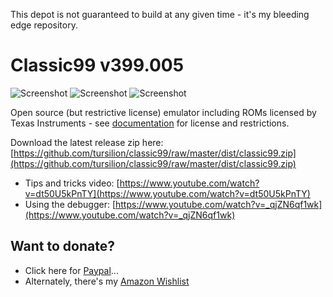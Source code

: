 This depot is not guaranteed to build at any given time - it's my bleeding edge repository.

Classic99 v399.005
==================

![Screenshot](https://github.com/tursilion/classic99/raw/master/dist/classic99_1.jpg)
![Screenshot](https://github.com/tursilion/classic99/raw/master/dist/classic99_2.jpg)
![Screenshot](https://github.com/tursilion/classic99/raw/master/dist/classic99_3.jpg)

Open source (but restrictive license) emulator including ROMs licensed by Texas Instruments - see [documentation](https://github.com/tursilion/classic99/raw/master/dist/Classic99%20Manual.pdf) for license and restrictions.

Download the latest release zip here: [https://github.com/tursilion/classic99/raw/master/dist/classic99.zip](https://github.com/tursilion/classic99/raw/master/dist/classic99.zip)

- Tips and tricks video: [https://www.youtube.com/watch?v=dt50U5kPnTY](https://www.youtube.com/watch?v=dt50U5kPnTY)
- Using the debugger: [https://www.youtube.com/watch?v=_qjZN6qf1wk](https://www.youtube.com/watch?v=_qjZN6qf1wk)

Want to donate?
---------------

- Click here for [Paypal](https://PayPal.Me/tursilion)...
- Alternately, there's my [Amazon Wishlist](http://www.amazon.com/gp/registry/2AFCOAM5DD1L6/ref=cm_aya_wl/103-5991996-6483001)

